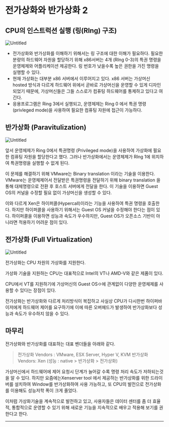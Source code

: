 # 전가상화와 반가상화 2

## CPU의 인스트럭션 실행 (링(RIng) 구조)

![Untitled](%E1%84%8C%E1%85%A5%E1%86%AB%E1%84%80%E1%85%A1%E1%84%89%E1%85%A1%E1%86%BC%E1%84%92%E1%85%AA%E1%84%8B%E1%85%AA%20%E1%84%87%E1%85%A1%E1%86%AB%E1%84%80%E1%85%A1%E1%84%89%E1%85%A1%E1%86%BC%E1%84%92%E1%85%AA%202%20d6ed9678bc8a474c9528b5cdca66722a/Untitled.png)

- 전가상화와 반가상화를 이해하기 위해서는 링 구조에 대한 이해가 필요하다. 필요한 분량의 하드웨어 자원을 할당하기 위해 x86서버는 4개 (RIng 0-3)의 특권 명령을 운영체제와 어플리케이션 제공한다. 링 번호가 낮을수록 높은 권한을 가진 명령을 실행할 수 있다.
- 현재 가상화는 대부분 x86 서버에서 이루어지고 있다. x86 서버는 가상머신 hosted 방식과 다르게 하드웨어 위에서 곧바로 가상머신을 운영할 수 있게 디자인 되었기 때문에, 가상머신들은 그들 스스로가 컴퓨팅 하드웨어를 통제하고 있다고 여긴다.
- 응용프로그램은 Ring 3에서 실행되고, 운영체제는 Ring 0 에서 특권 명령 (privleged mode)을 사용하여 필요한 컴퓨팅 자원에 접근이 가능하다.

## 반가상화 (Paravitulization)

![Untitled](%E1%84%8C%E1%85%A5%E1%86%AB%E1%84%80%E1%85%A1%E1%84%89%E1%85%A1%E1%86%BC%E1%84%92%E1%85%AA%E1%84%8B%E1%85%AA%20%E1%84%87%E1%85%A1%E1%86%AB%E1%84%80%E1%85%A1%E1%84%89%E1%85%A1%E1%86%BC%E1%84%92%E1%85%AA%202%20d6ed9678bc8a474c9528b5cdca66722a/Untitled%201.png)

앞서 운영체제가 Ring 0에서 특권명령 (Privileged mode)을 사용하여 가상화에 필요한 컴퓨팅 자원을 할당한다고 했다. 그러나 반가상화에서는 운영체제가 RIng 1에 위치하여 특권명령을 실행할 수 없게 된다.

이 문제를 해결하기 위해 VMware는 Binary translation 이라는 기술을 이용한다. VMware는 운영체제어서 전달받은 특권명령을 전달하기 위해 binary translation 을 통해 대체명령으로 전환 후 호스트 서버에게 전달을 한다. 이 기술을 이용하면 Guest OS의 커널을 수정할 필요 없이 가상머신을 생성할 수 있다.

이와 다르게 Xen은 하이퍼콜(Hypercall)이라는 기능을 사용하여 특권 명령을 호출한다. 하지만 하이퍼콜을 사용하기 위해서는 Guest OS 커널을 수정해야 한다는 점이 있다. 하이퍼콜을 이용하면 성능과 속도가 우수하지만, Guest OS가 오픈소스 기반이 아니라면 적용하기 어려운 점이 있다.

## 전가상화 (Full Virtualization)

![Untitled](%E1%84%8C%E1%85%A5%E1%86%AB%E1%84%80%E1%85%A1%E1%84%89%E1%85%A1%E1%86%BC%E1%84%92%E1%85%AA%E1%84%8B%E1%85%AA%20%E1%84%87%E1%85%A1%E1%86%AB%E1%84%80%E1%85%A1%E1%84%89%E1%85%A1%E1%86%BC%E1%84%92%E1%85%AA%202%20d6ed9678bc8a474c9528b5cdca66722a/Untitled%202.png)

전가상화는 CPU 차원의 가상화를 지원한다.

가상화 기술을 지원하는 CPU는 대표적으로 Intel의 VT나 AMD-V와 같은 제품이 있다.

CPU에서 VT를 지원하기에 가상머신의 Guest OSㅇ에 관계없이 다양한 운영체제를 사용할 수 있다는 장점이 있다.

전가상화는 반가상화와 다르게 처리방식이 복잡하고 사실상 CPU가 다시한번 하이퍼바이저에게 하드웨어 제어를 요구하기에 이에 따른 오버헤드가 발생하여 반가상화보다 성능과 속도가 우수하지 않을 수 있다.

## 마무리

전가상화와 반가상화를 대표하는 대표 벤더들을 아래와 같다.

> 전가상화 Vendors : VMware, ESX Server, Hyper V, KVM
반가상화 Vendors: Xen
(성능 : native > 반가상화 > 전가상화)
> 

가상머신에서 하드웨어에 제어 요청시 단계가 늘어갈 수록 명령 처리 속도가 저하되는것을 알 수 있다. 하지만 요즘에는Xenserver tool 에서 제공하는 반가상화를 위한 드라이버를 설치하여 Window를 반가상화하여 사용 가능하고, 또 CPU의 발전으로 전가상화를 이용해도 성능저학 폭이 크게 줄었다.

이처럼 가상화기술을 계속적으로 발전하고 있고, 사용자들은 데이터 센터를 좀 더 효율적, 통합적으로 운영할 수 있기 위해 새로운 기능을 지속적으로 배우고 적용해 보기를 권한다고 한다.

---
